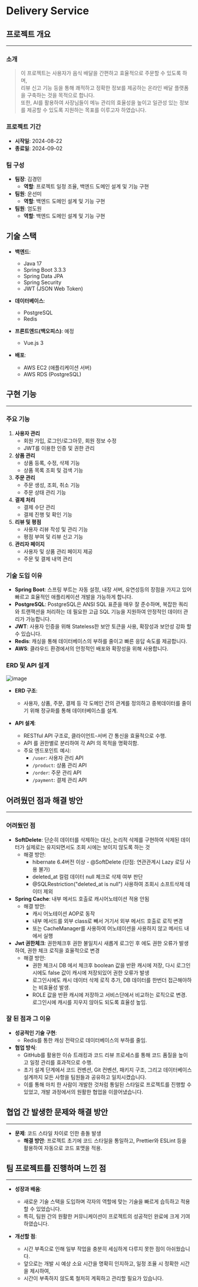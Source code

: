 # Delivery Service

## 프로젝트 개요

---
### 소개
>이 프로젝트는 사용자가 음식 배달을 간편하고 효율적으로 주문할 수 있도록 하며,   
리뷰 신고 기능 등을 통해 쾌적하고 정확한 정보를 제공하는 온라인 배달 플랫폼을 구축하는 것을 목적으로 합니다.   
또한, AI를 활용하여 사장님들이 메뉴 관리의 효율성을 높이고 일관성 있는 정보를 제공할 수 있도록 지원하는 목표를 이루고자 하였습니다.
### 프로젝트 기간
- **시작일**: 2024-08-22
- **종료일**: 2024-09-02

### 팀 구성
- **팀장**: 김경민
    - **역할**: 프로젝트 일정 조율, 백엔드 도메인 설계 및 기능 구현
- **팀원**: 운선미
    - **역할**: 백엔드 도메인 설계 및 기능 구현
- **팀원**: 엄도원
    - **역할**: 백엔드 도메인 설계 및 기능 구현

## 기술 스택

- **백엔드**:
    - Java 17
    - Spring Boot 3.3.3
    - Spring Data JPA
    - Spring Security
    - JWT (JSON Web Token)

- **데이터베이스**:
    - PostgreSQL
    - Redis

- **프론트엔드(백오피스)**: 예정
    - Vue.js 3

- **배포**:
    - AWS EC2 (애플리케이션 서버)
    - AWS RDS (PostgreSQL)

## 구현 기능

---
### 주요 기능
1. **사용자 관리**
    - 회원 가입, 로그인/로그아웃, 회원 정보 수정
    - JWT를 이용한 인증 및 권한 관리
2. **상품 관리**
    - 상품 등록, 수정, 삭제 기능
    - 상품 목록 조회 및 검색 기능
3. **주문 관리**
    - 주문 생성, 조회, 취소 기능
    - 주문 상태 관리 기능
4. **결제 처리**
    - 결제 수단 관리
    - 결제 진행 및 확인 기능
5. **리뷰 및 평점**
    - 사용자 리뷰 작성 및 관리 기능
    - 평점 부여 및 리뷰 신고 기능
6. **관리자 페이지**
    - 사용자 및 상품 관리 페이지 제공
    - 주문 및 결제 내역 관리

### 기술 도입 이유
- **Spring Boot**: 스프링 부트는 자동 설정, 내장 서버, 유연성등의 장점을 가지고 있어 빠르고 효율적인 애플리케이션 개발을 가능하게 합니다.
- **PostgreSQL**: PostgreSQL은 ANSI SQL 표준을 매우 잘 준수하며, 복잡한 쿼리와 트랜잭션을 처리하는 데 필요한 고급 SQL 기능을 지원하여 안정적인 데이터 관리가 가능합니다.
- **JWT**: 사용자 인증을 위해 Stateless한 보안 토큰을 사용, 확장성과 보안성 강화 할수 있습니다.
- **Redis**: 캐싱을 통해 데이터베이스의 부하를 줄이고 빠른 응답 속도를 제공합니다.
- **AWS**: 클라우드 환경에서의 안정적인 배포와 확장성을 위해 사용합니다.

### ERD 및 API 설계
![image](https://github.com/user-attachments/assets/69b78816-65e0-4fde-82a7-7e2ef7fb5ce3)
- **ERD 구조**:
    - 사용자, 상품, 주문, 결제 등 각 도메인 간의 관계를 정의하고 중복데이터를 줄이기 위해 정규화를 통해 데이터베이스를 설계.

- **API 설계**:
    - RESTful API 구조로, 클라이언트-서버 간 통신을 효율적으로 수행.
    - API 를 권한별로 분리하여 각 API 의 목적을 명확히함.
    - 주요 엔드포인트 예시:
        - `/user`: 사용자 관리 API
        - `/product`: 상품 관리 API
        - `/order`: 주문 관리 API
        - `/payment`: 결제 관리 API

## 어려웠던 점과 해결 방안

---
### 어려웠던 점
- **SoftDelete**:  단순히 데이터를 삭제하는 대신, 논리적 삭제를 구현하여 삭제된 데이터가 실제로는 유지되면서도 조회 시에는 보이지 않도록 하는 것
    - 해결 방안: 
      - hibernate 6.4버전 이상 - @SoftDelete (단점: 연관관계시 Lazy 로딩 사용 불가)
      - deleted_at 컬럼 데이터 null 체크로 삭제 여부 판단 
      - @SQLRestriction("deleted_at is null") 사용하여 조회시 소프트삭제 데이터 제외
- **Spring Cache**: 내부 메서드 호출로 캐시어노테이션 적용 안됨
  - 해결 방안:
    - 캐시 어노테이션 AOP로 동작
    - 내부 메서드를 외부 class로 빼서 거기서 외부 메서드 호출로 로직 변경
    - 또는 CacheManager를 사용하여 어노테이션을 사용하지 않고 메서드 내에서 실행
- **Jwt 권한체크**: 권한체크후 권한 불일치시 새롭게 로그인 후 에도 권한 오류가 발생하여, 권한 체크 로직을 효율적으로 변경
  - 해결 방안:
    - 권한 체크시 DB 에서 체크후 boolean 값을 반환 캐시에 저장, 다시 로그인 시에도 false 값이 캐시에 저장되있어 권한 오류가 발생
    - 로그인시에도 캐시 데이터 삭제 로직 추가, DB 데이터를 한번더 접근해야하는 비효율성 발생.
    - ROLE 값을 반환 캐시에 저장하고 서비스단에서 비교하는 로직으로 변경. 로그인시에 캐시를 지우지 않아도 되도록 효율성 높임.

### 잘 된 점과 그 이유
- **성공적인 기술 구현**:
    - Redis를 통한 캐싱 전략으로 데이터베이스의 부하를 줄임.
- **협업 방식**:
    - GitHub를 활용한 이슈 트래킹과 코드 리뷰 프로세스를 통해 코드 품질을 높이고 일정 관리를 효과적으로 수행.
    - 초기 설계 단계에서 코드 컨벤션, Git 컨벤션, 패키지 구조, 그리고 데이터베이스 설계까지 모든 사항을 팀원들과 공유하고 일치시켰습니다.
    - 이를 통해 마치 한 사람이 개발한 것처럼 통일된 스타일로 프로젝트를 진행할 수 있었고, 개발 과정에서의 원활한 협업을 이끌어냈습니다.
## 협업 간 발생한 문제와 해결 방안

---
- **문제**: 코드 스타일 차이로 인한 충돌 발생
    - **해결 방안**: 프로젝트 초기에 코드 스타일을 통일하고, Prettier와 ESLint 등을 활용하여 자동으로 코드 포맷을 적용.

## 팀 프로젝트를 진행하며 느낀 점

---

- **성장과 배움**:
    - 새로운 기술 스택을 도입하며 각자의 역할에 맞는 기술을 빠르게 습득하고 적용할 수 있었습니다.
    - 특히, 팀원 간의 원활한 커뮤니케이션이 프로젝트의 성공적인 완료에 크게 기여하였습니다.


- **개선할 점**:
    - 시간 부족으로 인해 일부 작업을 충분히 세심하게 다루지 못한 점이 아쉬웠습니다.
    - 앞으로는 개발 시 예상 소요 시간을 명확히 인지하고, 일정 조율 시 정확한 시간을 제시하여, 
    - 시간이 부족하지 않도록 철저히 계획하고 관리할 필요가 있습니다.